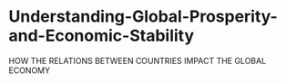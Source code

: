 # Understanding-Global-Prosperity-and-Economic-Stability
HOW THE RELATIONS BETWEEN COUNTRIES IMPACT THE GLOBAL ECONOMY
